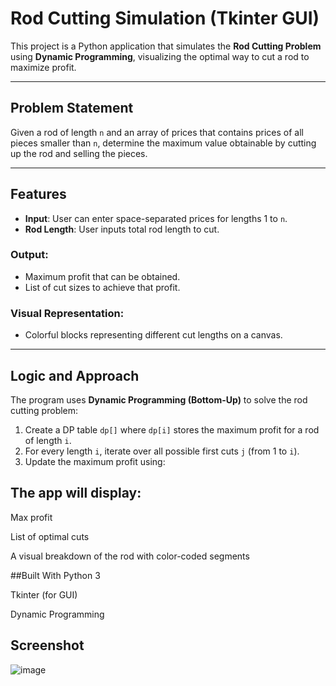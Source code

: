 #  Rod Cutting Simulation (Tkinter GUI)

This project is a Python application that simulates the **Rod Cutting Problem** using **Dynamic Programming**, visualizing the optimal way to cut a rod to maximize profit.

---

##  Problem Statement

Given a rod of length `n` and an array of prices that contains prices of all pieces smaller than `n`, determine the maximum value obtainable by cutting up the rod and selling the pieces.

---

##  Features

- **Input**: User can enter space-separated prices for lengths 1 to `n`.
- **Rod Length**: User inputs total rod length to cut.

### Output:
- Maximum profit that can be obtained.
- List of cut sizes to achieve that profit.

### Visual Representation:
- Colorful blocks representing different cut lengths on a canvas.

---

##  Logic and Approach

The program uses **Dynamic Programming (Bottom-Up)** to solve the rod cutting problem:

1. Create a DP table `dp[]` where `dp[i]` stores the maximum profit for a rod of length `i`.
2. For every length `i`, iterate over all possible first cuts `j` (from 1 to `i`).
3. Update the maximum profit using:

## The app will display:
 Max profit

 List of optimal cuts

 A visual breakdown of the rod with color-coded segments

##Built With
  Python 3

 Tkinter (for GUI)

 Dynamic Programming

 ## Screenshot
 ![image](https://github.com/user-attachments/assets/7634a9bd-4b6f-44b8-8bd4-5ec6306e0733)


